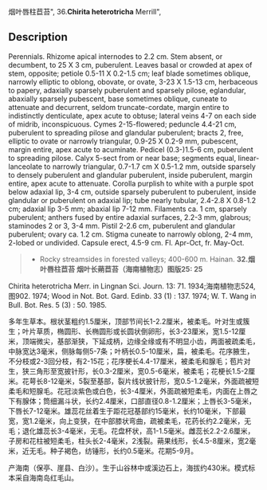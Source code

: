 烟叶唇柱苣苔",
36.**Chirita heterotricha** Merrill",

## Description
Perennials. Rhizome apical internodes to 2.2 cm. Stem absent, or decumbent, to 25 X 3 cm, puberulent. Leaves basal or crowded at apex of stem, opposite; petiole 0.5-11 X 0.2-1.5 cm; leaf blade sometimes oblique, narrowly elliptic to oblong, obovate, or ovate, 3-23 X 1.5-13 cm, herbaceous to papery, adaxially sparsely puberulent and sparsely pilose, eglandular, abaxially sparsely pubescent, base sometimes oblique, cuneate to attenuate and decurrent, seldom truncate-cordate, margin entire to indistinctly denticulate, apex acute to obtuse; lateral veins 4-7 on each side of midrib, inconspicuous. Cymes 2-15-flowered; peduncle 4.4-21 cm, puberulent to spreading pilose and glandular puberulent; bracts 2, free, elliptic to ovate or narrowly triangular, 0.9-25 X 0.2-9 mm, pubescent, margin entire, apex acute to acuminate. Pedicel (0.3-)1.5-6 cm, puberulent to spreading pilose. Calyx 5-sect from or near base; segments equal, linear-lanceolate to narrowly triangular, 0.7-1.7 cm X 0.5-1.2 mm, outside sparsely to densely puberulent and glandular puberulent, inside puberulent, margin entire, apex acute to attenuate. Corolla purplish to white with a purple spot below adaxial lip, 3-4 cm, outside sparsely puberulent to puberulent, inside glandular or puberulent on adaxial lip; tube nearly tubular, 2.4-2.8 X 0.8-1.2 cm; adaxial lip 3-5 mm; abaxial lip 7-12 mm. Filaments ca. 1 cm, sparsely puberulent; anthers fused by entire adaxial surfaces, 2.2-3 mm, glabrous; staminodes 2 or 3, 3-4 mm. Pistil 2-2.6 cm, puberulent and glandular puberulent; ovary ca. 1.2 cm. Stigma cuneate to narrowly oblong, 2-4 mm, 2-lobed or undivided. Capsule erect, 4.5-9 cm. Fl. Apr-Oct, fr. May-Oct.

> * Rocky streamsides in forested valleys; 400-600 m. Hainan.
**32.烟叶唇柱苣苔 烟叶长蒴苣苔（海南植物志）图版25: 25**

Chirita heterotricha Merr. in Lingnan Sci. Journ. 13: 71. 1934;海南植物志524, 图902. 1974; Wood in Not. Bot. Gard. Edinb. 33 (1) : 137. 1974; W. T. Wang in Bull. Bot. Res. 5 (3) : 50. 1985.

多年生草本。根状茎粗约1.5厘米，顶部节间长1-2.2厘米，被柔毛。叶对生或簇生；叶片草质，椭圆形、长椭圆形或长圆状倒卵形，长3-23厘米，宽1.5-12厘米，顶端微尖，基部渐狭，下延成柄，边缘全缘或有不明显小齿，两面被疏柔毛，中脉宽达3毫米，侧脉每侧5-7条；叶柄长0.5-10厘米，扁，被柔毛。花序腋生，不分枝或2-3回分枝，有2-15花；花序梗长4.4-17厘米，被柔毛和腺毛；苞片对生，狭三角形至宽披针形，长0.3-2厘米，宽0.5-6毫米，被柔毛；花梗长1.5-2厘米。花萼长8-12毫米，5裂至基部，裂片线状披针形，宽0.5-1.2毫米，外面疏被短柔毛和短腺毛。花冠淡紫色或白色，长3-4厘米，外面疏被短柔毛，内面在上唇之下有腺体；筒细漏斗状，长约2.4厘米，口部直径0.8-1.2厘米；上唇长3-5毫米，下唇长7-12毫米。雄蕊花丝着生于距花冠基部约15毫米，长约10毫米，下部最宽，宽1.2毫米，向上变狭，在中部膝状弯曲，疏被柔毛，花药长约2.2毫米，无毛；退化雄蕊长3-4毫米，无毛。花盘杯状，高1-1.5毫米。雌蕊长2.2-2.6厘米，子房和花柱被短柔毛，柱头长2-4毫米，2浅裂。蒴果线形，长4.5-8厘米，宽2毫米，近无毛。种子褐色，纺锤形，长约0.5毫米。花期5-9月。

产海南（保亭、崖县、白沙）。生于山谷林中或溪边石上，海拔约430米。模式标本采自海南岛红毛山。
